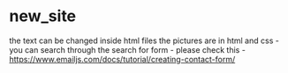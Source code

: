 # new_site
the text can be changed inside html files
the pictures are in html and css - you can search through the search
for form - please check this - https://www.emailjs.com/docs/tutorial/creating-contact-form/